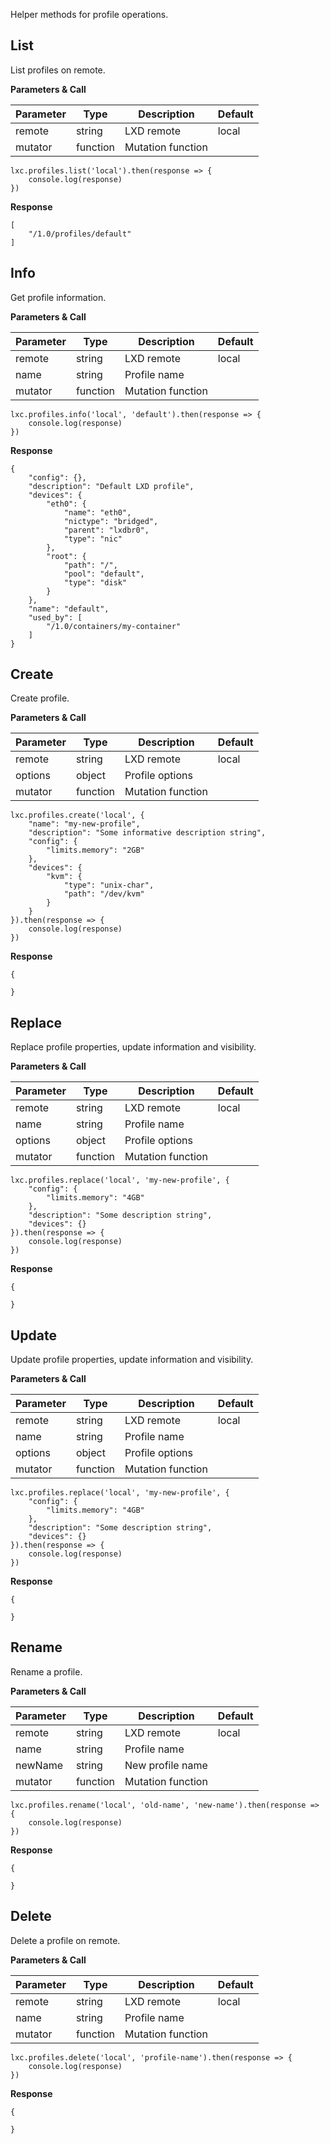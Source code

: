 Helper methods for profile operations.

## List

List profiles on remote.

**Parameters & Call**

| Parameter    | Type          | Description   | Default       |
| ----------   | ------------- | ------------- | ------------- | 
| remote       | string        | LXD remote    | local         |
| mutator      | function      | Mutation function |           |

```
lxc.profiles.list('local').then(response => {
    console.log(response)
})
```

**Response**
```
[
    "/1.0/profiles/default"
]
```

## Info

Get profile information.

**Parameters & Call**

| Parameter    | Type          | Description   | Default       |
| ----------   | ------------- | ------------- | ------------- | 
| remote       | string        | LXD remote    | local         |
| name         | string        | Profile name  |               |
| mutator      | function      | Mutation function |           |

```
lxc.profiles.info('local', 'default').then(response => {
    console.log(response)
})
```

**Response**

```
{
    "config": {},
    "description": "Default LXD profile",
    "devices": {
        "eth0": {
            "name": "eth0",
            "nictype": "bridged",
            "parent": "lxdbr0",
            "type": "nic"
        },
        "root": {
            "path": "/",
            "pool": "default",
            "type": "disk"
        }
    },
    "name": "default",
    "used_by": [
        "/1.0/containers/my-container"
    ]
}
```

## Create

Create profile.

**Parameters & Call**

| Parameter    | Type          | Description   | Default       |
| ----------   | ------------- | ------------- | ------------- | 
| remote       | string        | LXD remote    | local         |
| options      | object        | Profile options   |           |
| mutator      | function      | Mutation function |           |

```
lxc.profiles.create('local', {
    "name": "my-new-profile",
    "description": "Some informative description string",
    "config": {
        "limits.memory": "2GB"
    },
    "devices": {
        "kvm": {
            "type": "unix-char",
            "path": "/dev/kvm"
        }
    }
}).then(response => {
    console.log(response)
})
```

**Response**

```
{
    
}
```

## Replace

Replace profile properties, update information and visibility.

**Parameters & Call**

| Parameter    | Type          | Description   | Default       |
| ----------   | ------------- | ------------- | ------------- | 
| remote       | string        | LXD remote    | local         |
| name         | string        | Profile name  |               |
| options      | object        | Profile options   |           |
| mutator      | function      | Mutation function |           |

```
lxc.profiles.replace('local', 'my-new-profile', {
    "config": {
        "limits.memory": "4GB"
    },
    "description": "Some description string",
    "devices": {}
}).then(response => {
    console.log(response)
})
```

**Response**

```
{
	
}
```

## Update

Update profile properties, update information and visibility.

**Parameters & Call**

| Parameter    | Type          | Description   | Default       |
| ----------   | ------------- | ------------- | ------------- | 
| remote       | string        | LXD remote    | local         |
| name         | string        | Profile name  |               |
| options      | object        | Profile options   |           |
| mutator      | function      | Mutation function |           |

```
lxc.profiles.replace('local', 'my-new-profile', {
    "config": {
        "limits.memory": "4GB"
    },
    "description": "Some description string",
    "devices": {}
}).then(response => {
    console.log(response)
})
```

**Response**

```
{
	
}
```

## Rename

Rename a profile.

**Parameters & Call**

| Parameter    | Type          | Description   | Default       |
| ----------   | ------------- | ------------- | ------------- | 
| remote       | string        | LXD remote    | local         |
| name         | string        | Profile name  |               |
| newName      | string        | New profile name  |           |
| mutator      | function      | Mutation function |           |

```
lxc.profiles.rename('local', 'old-name', 'new-name').then(response => {
    console.log(response)
})
```

**Response**

```
{
	
}
```

## Delete

Delete a profile on remote.

**Parameters & Call**

| Parameter    | Type          | Description   | Default       |
| ----------   | ------------- | ------------- | ------------- | 
| remote       | string        | LXD remote    | local         |
| name         | string        | Profile name  |               |
| mutator      | function      | Mutation function |           |

```
lxc.profiles.delete('local', 'profile-name').then(response => {
    console.log(response)
})
```

**Response**

```
{
	
}
```

